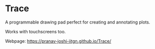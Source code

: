 # Trace
A programmable drawing pad perfect for creating and annotating plots.  

Works with touchscreens too.  

Webpage: https://pranav-joshi-iitgn.github.io/Trace/
